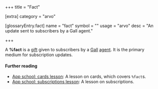 +++
title = "Fact"

[extra]
category = "arvo"

[glossaryEntry.fact]
name = "fact"
symbol = ""
usage = "arvo"
desc = "An update sent to subscribers by a Gall agent."

+++

A **%fact** is a [gift](/glossary/gift) given to subscribers by a [Gall](/glossary/gall) [agent](/glossary/agent). It is the primary medium for subscription updates.

#### Further reading

- [App school: cards lesson](/courses/app-school/5-cards): A lesson on cards, which covers `%fact`s.
- [App school: subscriptions lesson](/courses/app-school/8-subscriptions): A lesson on subscriptions.
